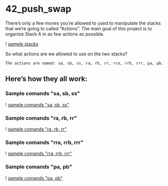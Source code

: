 # 42_push_swap

There’s only a few moves you’re allowed to used to manipulate the stacks that we’re going to called “Actions”. The main goal of this project is to organize Stack A in as few actions as possible.

! [sample stacks](https://miro.medium.com/max/700/1*rXKk8juFHQaLzI-uJyEVog.png)

So what actions are we allowed to use on the two stacks?
```
The actions are named: sa, sb, ss, ra, rb, rr, rra, rrb, rrr, pa, pb.
```
## Here’s how they all work:

### Sample comands "sa, sb, ss"
! [sample comands "sa, sb, ss"](https://miro.medium.com/max/700/1*dAHbFo-fEko25X-C8CVeKw.png)

### Sample comands "ra, rb, rr"
! [sample comands "ra, rb, rr"](https://miro.medium.com/max/700/1*Iji-cUJbgJ1BRmLjT9Qqkw.png)

### Sample comands "rra, rrb, rrr"
! [sample comands "rra, rrb, rrr"](https://miro.medium.com/max/700/1*v8rjNThxCvEIkbDNjomCZg.png)

### Sample comands "pa, pb"
! [sample comands "pa, pb"](https://miro.medium.com/max/700/1*kE_2S1E4IoJxRF4eVt6TAQ.png)
